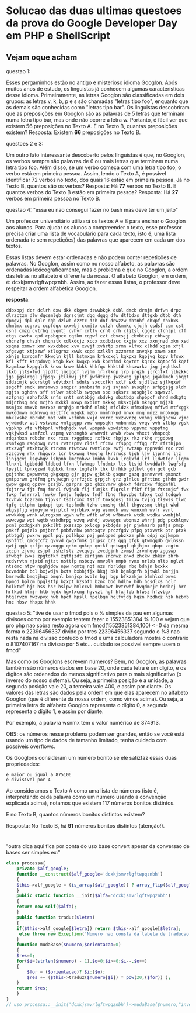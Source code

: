 # Solucao das duas ultimas questoes da prova do Google Developer Day em PHP e ShellScript
## Vejam oque acham
questao 1:

Esses pergaminhos estão no antigo e misterioso idioma Googlon. Após muitos anos de estudo, os linguistas já conhecem algumas características desse idioma.
Primeiramente, as letras Googlon são classificadas em dois grupos: as letras v, k, b, p e s são chamadas "letras tipo foo", enquanto que as demais são conhecidas como "letras tipo bar".
Os linguistas descobriram que as preposições em Googlon são as palavras de 5 letras que terminam numa letra tipo bar, mas onde não ocorre a letra w. Portanto, é fácil ver que existem 56 preposições no Texto A. E no Texto B, quantas preposições existem?
Resposta: Existem __66__ preposições no Texto B.

questoes 2 e 3:

Um outro fato interessante descoberto pelos linguistas é que, no Googlon, os verbos sempre são palavras de 6 ou mais 
letras que terminam numa letra tipo foo. Além disso, se um verbo começa com uma letra tipo foo, o verbo está em primeira pessoa.
Assim, lendo o Texto A, é possível identificar 72 verbos no texto, dos quais 16 estão em primeira pessoa.
Já no Texto B, quantos são os verbos?
Resposta: Há __77__ verbos no Texto B.
E quantos verbos do Texto B estão em primeira pessoa?
Resposta: Há __27__ verbos em primeira pessoa no Texto B.

questao 4: "essa eu nao consegui fazer no bash mas deve ter um jeito"

Um professor universitário utilizará os textos A e B para ensinar o Googlon aos alunos. 
Para ajudar os alunos a compreender o texto, esse professor precisa criar uma lista de vocabulário para 
cada texto, isto é, uma lista ordenada (e sem repetições) das palavras que aparecem em cada um dos textos.

Essas listas devem estar ordenadas e não podem conter repetições de palavras. No Googlon, assim como no nosso alfabeto, 
as palavras são ordenadas lexicograficamente, mas o problema é que no Googlon, a ordem das letras no alfabeto é diferente da
 nossa. O alfabeto Googlon, em ordem, é: dcxkjsmvrlgftwpqznbh. Assim, ao fazer essas listas, o professor deve respeitar a 
 ordem alfabética Googlon.
 
__resposta__:

	ddbxbpj dcr dclrh dxw dkk dkgvm dswwbkgk dsbl dmcb drmjm drfwn drpz dlrzctzm dlw dgcsmlgb dgrscjmt dgq dgqg dfw dtfbdxs dttgxb dtbb dth dpmqvj dpl dplr dqb dzlwb dzztc dzh dnf dnwzzw dbtnhf dhxpf dhxhxs dhmlmx ccgrxc ccpfdqx cxxwbj cxmjtx cxlzh ckmmkc cjcjh csdsf csm cst csnl cmzq cvtrbq cvqmtj cvhvr crtfv crnt crh cljtsl cggdz cfchlpl cff ctgs cwvhx cpd cpsbqpcx cqtkm cqqwf czt cbvcsjj cbvbtzsp cbhvgp chcnzfg chszh chqnztk xdlxdcjz xccx xxdbdzcc xxgjw xxz xxnjnzd xkn xsd xsqms xmmwr xmr xvxcbbsc xvv xvvjf xvhrtp xrmn xlfvx xlhdd xgsm xfjl xfgsvgt xtjxzwf xtlsgrnz xwwk xqcd xzlkln xzzmrmz xnvqkp xnwm xnz xbhjz kcrccmfr kkwqln kjll kstmxqm krhxcxql kgkpxz kgpjvg kgpv kfswx kfl kfft ktrpdnvg ktgb kwk kwqxp kwb kprhfmd kqxtnt kqrnx kqtpcfd kqzf kzgmlxw kzpgqlrk knsw knww kbkk khkfqx khkttd khsxwrkz jxg jxqhtksl jkxb jjtsxfwd jjpdft jmcgqqf jvjhm jrjrlknp jrp jrqzh jlrcjfxt jlhzkkc jgs jgslrqgl jfpsqx jtllmwj jtf jwfdtxcp jwzzwcg jplqsq jqwklmch jbqqt sddzcmjk sdcrstgl sdvtdxnl sdnts sxctxfkh sxlf sxb sjdllsz sjlkqxwf ssgcff smck smrsmwvx smqpzr smnbmsfm svj svjnnh svsqdjn srhpgsjg sldn sgjts sghdnv sff stlwv stbblb swqgwn spc sqksrz sqsgbjlc sqwsvzl szfpnsj szhxfxlk snfs sntt sntbbjg sbdvkg sbxtbdp shpbpcf shnd mdkgtq mdjnthsg mdq mcjhb mxkkl mxwp mxblmt mkkkg mksxqjdh mkrgqr mjjzb msmjpx mmxvb mvrxpz mrqhjp mrbdhf mlmkj mfcldzk mfmxdpwq mffwd mtfxggk mwkddmwn mqkhvwq mzltffc mzgkk mzbx mnmhnkpd mnwx mnq mnzz mnbkngg mbklxsbz mbrkbt mbt vdm vcfnbm vxjd vxrrc vxzwvrzq vxhmj vkkjhcvw vjmc vjwdmdtv vsl vstwzmz vmlgqgpp vmw vmpsqkh vmbnnmbs vvqv vvh vlbkp vgsk vgpkhp vfz vfbkpnl vfbqhjdx vwl vpmpnb vpwdstmp vppvmc vppptmg vqkjwksd vzmfzcl vzpmq vzhznghb vnwmvdt vnwb vbvw vhxct vhnpcqb rdqzhbxn rdbchr rxc rxcs rxggdmcp rxfbkc rkpjgx rkz rkhq rjgdpwg rsmfxgm rsqdpwg rvts rvtnzpmv rldsf rfcmv rfsppg rffqg rfz rfzthjpn rtxzvqf rtxhtwjk rtrxmn rtwtcww rwmtlcgx rwfj rwtznp rppnvdd rqc rzd rzzcbvg rhx rhqgvrx lcr lkxwwg lkmqjg lkrlrwcs ljgh ljw ljpnhnq ljz ljnjgcvj lsgwhgv lshpnb lmctnhvw lmnbh lvxk lrglxfd lrf lldwtfqr llqhm llnxhl lgbbddd lfdbcd lfxn lfwhmqp lfndmtx lts ltsjd lwvddwfk lwqfsfg lpvjtl lpnxgzwd lqbbxk lnmx lnglzfk lhx lhrhkb gdtkvl gdn gcl gcb gxjthhc gxpwmvtq gkgxqcg gjr gjpw gjbtkb gsqnr gszq gsnmvrvt gmxnzt gmtpprwm grdfmq grvjwcgn grrfzjdc grpjch grz glnlcs gfrttnc gthdm gwdr gwpw gpsq gpzvv gzsjbl gzrprs gzb gbzcvmrw gbnxh fdrxzkw fdgcmfhl fxjtrrw fjt fmq fmncl fvjndb flj flmjks flqrslr ffkf ffjm ftscmjsf fwx fwkp fwjrrrxl fwwkw fpmjv fqdpsv fndf fbng fhpvpbq tdpxq tcd tcdqwh tcvhvk tczrzmn tjpvsr tsdlcxnx tstlf tmxsgnsj tmlxw tvjlg tlswss tlwc tgfg ttlphm tpdxpj tpt tqsfmdh tzhw tnmshg thll thgvzsmq thtgt wkd wkgsjfjg wjmgvjw wjrptcf wjrbkvx wjg wsmmdk wmv wmnxmh wvfr wvnt wrwkkkq wrnk wlrcgxxm wgvh wfx wffb wfbt wfbnwrk wtdk wtdkw wwmbjbl wwwcvgw wpt wqtb wzkdhrpg wzvq wzhdj wbwsgqs wbqnsz whrrj pdg pcxhlqmv pcml pxdqjxsh pxkclht pxszszp pxlcqp pkbdgds pjr pjwhmzrb psfjs pmcp pmkrf pmjzlx pmjbrnf pmbfvnhw pmhcxqtv prczfgdv pfpq ptxvvtk ptr ptzk ptbtgdj pwxrw ppdl pql pqlkbpz pzj pnlqpzd pbzkzz phh qdpj qcjkmpm qshfhtl qmdsccfz qvvvd qvgxfmmk qrlpsc qrz qgg qfqk qtwmqgdb qwlnssn qwtj qqb qzfjc qzzmqgp qnkm qnkqn qntkf qntwgqf qbjhjmx qbqx zcgtn zxcph zjvmq zsjpf zshzfslz zvcqvgv zvxdgjnh zvmsd zrvmhqvp zggswp zfwbqf zwxs zpgtdfkf zqtfjzdt zzrtjnn zncnwz znxd zhckw zhkzr zhrb ncdvrvtn njxtd njtzt nsttfp nsbcqv nmvplk nmpb nvmx nrlxb nltp nglzt ntsdmc ntpw npghjddw npw nqmtq nqt nzs nbrldqs nbq bdnjn bcxkx bcvmdnbr bcl bxjwdjv bxts bxbhjfjx bkqj bkh bjmlgnfh bjtwkl bmrjjs bmrrwdk bmqtjhqz bmqnl bmnjcp bvbln bgj bgp bfkzzkjw bfmhlcd bwvs bpmcd bplcm bpglstfp bzxpt bzsbfn bznx bbd hdlhx hdh hcsdlxs hclr hxlktxf hjz hss hsr hslpw hmlccvl hmbxpwt hvtrwhf hvqdmrjr hrdbrj hrc hrlkpd hlmjr hlb hgdx hgxfxcmg hgvvzl hgf hfxjfqb hfwsz hfzvbgx htqlrvzm hwzvpvx hwb hpcf hpsll hpqlbqm hqlfvjdj hqzn hzdhcz hzk hzbnb hnc hbsv hhxpx hhhk

questao 5: "tive de usar o fmod pois o % simples da pau em algumas divisoes como por exemplo tentem fazer o 15523851384 % 100 e vejam que pro php nao sobra resto agora com fmod(15523851384,100) <=0 da mesma forma o 22396456337 divido por tres 22396456337 segundo o %3 nao resta nada na divisao contudo o fmod e uma calculadora mostra o contrario o 8107407167 na divisao por 5 etc... cuidado se possivel sempre usem o fmod"

Mas como os Googlons escrevem números? Bem, no Googlon, as palavras também são números dados em base 20, onde cada letra é um dígito, e os dígitos são ordenados do menos significativo para o mais significativo (o inverso do nosso sistema). Ou seja, a primeira posição é a unidade, a segunda posição vale 20, a terceira vale 400, e assim por diante. Os valores das letras são dados pela ordem em que elas aparecem no alfabeto Googlon (que é diferente da nossa ordem, como vimos acima). Ou seja, a primeira letra do alfabeto Googlon representa o dígito 0, a segunda representa o dígito 1, e assim por diante.

Por exemplo, a palavra wsnmx tem o valor numérico de 374913.

OBS: os números nesse problema podem ser grandes, então se você está usando um tipo de dados de tamanho limitado, tenha cuidado com possíveis overflows.

Os Googlons consideram um número bonito se ele satizfaz essas duas propriedades:

    é maior ou igual a 875106
    é divisível por 4

Ao consideramos o Texto A como uma lista de números (isto é, interpretando cada palavra como um número usando a convenção explicada acima), notamos que existem 117 números bonitos distintos.

E no Texto B, quantos números bonitos distintos existem?

Resposta: No Texto B, há __91__ números bonitos distintos (atenção!).
#
"outra dica aqui fica por conta do uso base convert apesar da conversao de bases ser simples ex:"


```php
class processa{
	private $alf_google;
    function __construct($alf_google='dcxkjsmvrlgftwpqznbh')
    {
    $this->alf_google = (is_array($alf_google)) ? array_flip($alf_google) : array_flip(str_split($alf_google));
    }
    public static function __init($alfa='dcxkjsmvrlgftwpqznbh')
    {
	return new self($alfa);
	}
    public function traduz($letra)
    {
    if($this->alf_google[$letra]) return $this->alf_google[$letra];
     else throw new Exception('Numero nao consta da tabela de traducao');
    }
    function mudaBase($numero,$orientacao=0)
    {
	$res=0;
    for($i=(strlen($numero) - 1),$o=0;$i>=0;$i--,$o++)
    {
	    $for = ($orientacao)? $i:($o); 
        $res += ($this->traduz($numero[$i]) * pow(20,($for)) );
    }
    return $res;
    }
}
// uso processa::__init('dcxkjsmvrlgftwpqznbh')->mudaBase($numero,"invertido"); ou $pro = processa::__init('dcxkjsmvrlgftwpqznbh'); e $pro->mudaBase();
```


 

